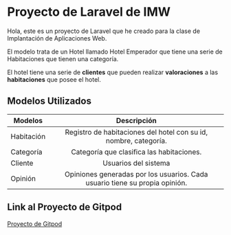 # Proyecto de Laravel de IMW

Hola, este es un proyecto de Laravel que he creado para la clase de Implantación de Aplicaciones Web.

El modelo trata de un Hotel llamado Hotel Emperador que tiene una serie de Habitaciones que tienen una categoría.

El hotel tiene una serie de **clientes** que pueden realizar **valoraciones** a las **habitaciones** que posee el hotel.


## Modelos Utilizados

|    Modelos   |   Descripción   |
|--------------|:---------------:|
| Habitación  | Registro de habitaciones del hotel con su id, nombre, categoría.   |
| Categoría  | Categoría que clasifica las habitaciones.     |
| Cliente | Usuarios del sistema  |
| Opinión | Opiniones generadas por los usuarios. Cada usuario tiene su propia opinión.  |


## Link al Proyecto de Gitpod

[Proyecto de Gitpod](https://gitpod.io#snapshot/1fcab15d-c939-4b1a-83b0-2825b3c89ce8)

